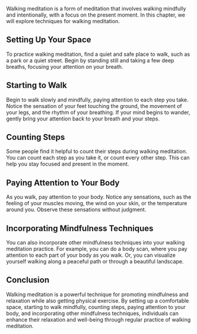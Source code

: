 
Walking meditation is a form of meditation that involves walking mindfully and intentionally, with a focus on the present moment. In this chapter, we will explore techniques for walking meditation.

Setting Up Your Space
---------------------

To practice walking meditation, find a quiet and safe place to walk, such as a park or a quiet street. Begin by standing still and taking a few deep breaths, focusing your attention on your breath.

Starting to Walk
----------------

Begin to walk slowly and mindfully, paying attention to each step you take. Notice the sensation of your feet touching the ground, the movement of your legs, and the rhythm of your breathing. If your mind begins to wander, gently bring your attention back to your breath and your steps.

Counting Steps
--------------

Some people find it helpful to count their steps during walking meditation. You can count each step as you take it, or count every other step. This can help you stay focused and present in the moment.

Paying Attention to Your Body
-----------------------------

As you walk, pay attention to your body. Notice any sensations, such as the feeling of your muscles moving, the wind on your skin, or the temperature around you. Observe these sensations without judgment.

Incorporating Mindfulness Techniques
------------------------------------

You can also incorporate other mindfulness techniques into your walking meditation practice. For example, you can do a body scan, where you pay attention to each part of your body as you walk. Or, you can visualize yourself walking along a peaceful path or through a beautiful landscape.

Conclusion
----------

Walking meditation is a powerful technique for promoting mindfulness and relaxation while also getting physical exercise. By setting up a comfortable space, starting to walk mindfully, counting steps, paying attention to your body, and incorporating other mindfulness techniques, individuals can enhance their relaxation and well-being through regular practice of walking meditation.
